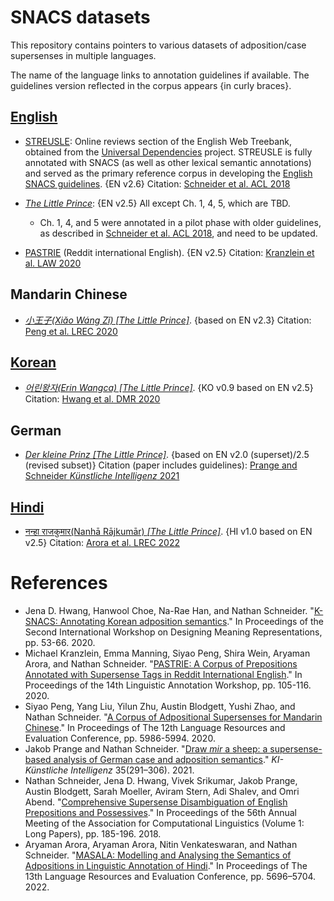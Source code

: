 # SNACS datasets

This repository contains pointers to various datasets of adposition/case supersenses in multiple languages.

The name of the language links to annotation guidelines if available. The guidelines version reflected in the corpus appears {in curly braces}.

## [English](https://arxiv.org/abs/1704.02134)

* [STREUSLE](https://github.com/nert-nlp/streusle/): Online reviews section of the English Web Treebank, obtained from the [Universal Dependencies](http://universaldependencies.org/) project. STREUSLE is fully annotated with SNACS (as well as other lexical semantic annotations) and served as the primary reference corpus in developing the [English SNACS guidelines](https://arxiv.org/abs/1704.02134). {EN v2.6} Citation: [Schneider et al. ACL 2018](http://aclweb.org/anthology/P18-1018)

* [_The Little Prince_](https://github.com/nert-nlp/English-Little-Prince-SNACS): {EN v2.5} All except Ch. 1, 4, 5, which are TBD.
   - Ch. 1, 4, and 5 were annotated in a pilot phase with older guidelines, as described in [Schneider et al. ACL 2018](http://aclweb.org/anthology/P18-1018), and need to be updated.

* [PASTRIE](https://github.com/nert-nlp/pastrie) (Reddit international English).  {EN v2.5} Citation: [Kranzlein et al. LAW 2020](https://www.aclweb.org/anthology/2020.law-1.10)

## Mandarin Chinese

* [_小王子(Xiǎo Wáng Zǐ) [The Little Prince]_](https://github.com/nert-nlp/Chinese-SNACS/). {based on EN v2.3} Citation: [Peng et al. LREC 2020](https://www.aclweb.org/anthology/2020.lrec-1.733)

## [Korean](https://github.com/jenahwang/k-snacs/blob/main/k-snacs-guideline-appendix-v0.9.pdf)

* [_어린왕자(Erin Wangca) [The Little Prince]_](https://github.com/jenahwang/k-snacs). {KO v0.9 based on EN v2.5} Citation: [Hwang et al. DMR 2020](https://www.aclweb.org/anthology/2020.dmr-1.6)

## German

* [_Der kleine Prinz [The Little Prince]_](https://github.com/nert-nlp/German-SNACS). {based on EN v2.0 (superset)/2.5 (revised subset)} Citation (paper includes guidelines): [Prange and Schneider *Künstliche Intelligenz* 2021](https://doi.org/10.1007/s13218-021-00712-y)

## [Hindi](https://arxiv.org/abs/2103.01399)

* [नन्हा राजकुमार(Nanhā Rājkumār) _[The Little Prince]_](https://github.com/aryamanarora/carmls-hi). {HI v1.0 based on EN v2.5} Citation: [Arora et al. LREC 2022](https://arxiv.org/abs/2205.03955)


# References

* Jena D. Hwang, Hanwool Choe, Na-Rae Han, and Nathan Schneider. "[K-SNACS: Annotating Korean adposition semantics](https://www.aclweb.org/anthology/2020.dmr-1.6/)." In Proceedings of the Second International Workshop on Designing Meaning Representations, pp. 53-66. 2020.
* Michael Kranzlein, Emma Manning, Siyao Peng, Shira Wein, Aryaman Arora, and Nathan Schneider. "[PASTRIE: A Corpus of Prepositions Annotated with Supersense Tags in Reddit International English](https://www.aclweb.org/anthology/2020.law-1.10/)." In Proceedings of the 14th Linguistic Annotation Workshop, pp. 105-116. 2020.
* Siyao Peng, Yang Liu, Yilun Zhu, Austin Blodgett, Yushi Zhao, and Nathan Schneider. "[A Corpus of Adpositional Supersenses for Mandarin Chinese](https://www.aclweb.org/anthology/2020.lrec-1.733)." In Proceedings of The 12th Language Resources and Evaluation Conference, pp. 5986-5994. 2020.
* Jakob Prange and Nathan Schneider. "[Draw *mir* a sheep: a supersense-based analysis of German case and adposition semantics](https://doi.org/10.1007/s13218-021-00712-y)." _KI-Künstliche Intelligenz_ 35(291–306). 2021.
* Nathan Schneider, Jena D. Hwang, Vivek Srikumar, Jakob Prange, Austin Blodgett, Sarah Moeller, Aviram Stern, Adi Shalev, and Omri Abend. "[Comprehensive Supersense Disambiguation of English Prepositions and Possessives](http://aclweb.org/anthology/P18-1018)." In Proceedings of the 56th Annual Meeting of the Association for Computational Linguistics (Volume 1: Long Papers), pp. 185-196. 2018.
* Aryaman Arora, Aryaman Arora, Nitin Venkateswaran, and Nathan Schneider. "[MASALA: Modelling and Analysing the Semantics of Adpositions in Linguistic Annotation of Hindi](https://aclanthology.org/2022.lrec-1.612)." In Proceedings of The 13th Language Resources and Evaluation Conference, pp. 5696–5704. 2022.
